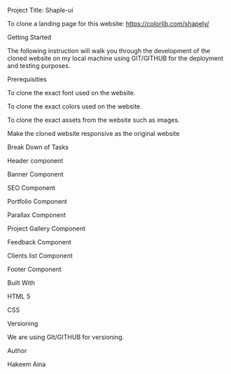 Project Title: Shaple-ui

To clone a landing page for this website: https://colorlib.com/shapely/

Getting Started

The following instruction will walk you through the development of the cloned website on my local machine using GIT/GITHUB for the deployment and testing purposes.

Prerequisities

To clone the exact font used on the website.

To clone the exact colors used on the website.

To clone the exact assets from the website such as images.

Make the cloned website responsive as the original website

Break Down of Tasks

Header component

Banner Component

SEO Component

Portfolio Component

Parallax Component

Project Gallery Component

Feedback Component

Clients list Component

Footer Component

Built With

HTML 5

CSS

Versioning

We are using GIt/GITHUB for versioning.

Author

Hakeem Aina
